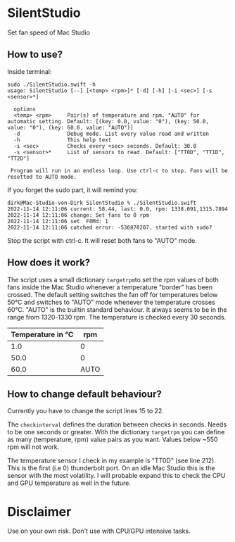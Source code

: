 # SilentStudio
Set fan speed of Mac Studio

## How to use?
Inside terminal:
```
sudo ./SilentStudio.swift -h
usage: SilentStudio [--] [<temp> <rpm>]* [-d] [-h] [-i <sec>] [-s <sensor>*]

  options
  <temp> <rpm>     Pair(s) of temperature and rpm. "AUTO" for automatic setting. Default: [(key: 0.0, value: "0"), (key: 50.0, value: "0"), (key: 60.0, value: "AUTO")]
  -d               Debug mode. List every value read and written
  -h               This help text
  -i <sec>         Checks every <sec> seconds. Default: 30.0
  -s <sensor>*     List of sensors to read. Default: ["TT0D", "TT1D", "TT2D"]
          
 Program will run in an endless loop. Use ctrl-c to stop. Fans will be resetted to AUTO mode.
```
If you forget the sudo part, it will remind you:
```
dirk@Mac-Studio-von-Dirk SilentStudio % ./SilentStudio.swift 
2022-11-14 12:11:06 current: 58.44, last: 0.0, rpm: 1338.091,1315.7894
2022-11-14 12:11:06 change: Set fans to 0 rpm
2022-11-14 12:11:06 set  F0Md: 1
2022-11-14 12:11:06 catched error: -536870207. started with sudo?
```
Stop the script with ctrl-c. It will reset both fans to "AUTO" mode.

## How does it work?
The script uses a small dictionary `targetrpm`to set the rpm values of both fans inside the Mac Studio whenever a temperature "border" has been crossed.
The default setting switches the fan off for temperatures below 50°C and switches to "AUTO" mode whenever the temperature crosses 60°C. "AUTO" is the builtin standard behaviour. It always seems to be in the range from 1320-1330 rpm. The temperature is checked every 30 seconds.

| Temperature in °C| rpm |
| ----------- | --- |
| 1.0 | 0 |
| 50.0 | 0 |
| 60.0 | AUTO |

## How to change default behaviour?
Currently you have to change the script lines 15 to 22. 

The `checkinterval` defines the duration between checks in seconds. Needs to be one seconds or greater.
With the dictionary `targetrpm` you can define as many (temperature, rpm) value pairs as you want. Values below ~550 rpm will not work.

The temperature sensor I check in my example is "TT0D" (see line 212). This is the first (i.e 0) thunderbolt port. On an idle Mac Studio this is the sensor with the most volatility. I will probable expand this to check the CPU and GPU temperature as well in the future.

# Disclaimer
Use on your own risk. Don't use with CPU/GPU intensive tasks.
